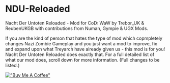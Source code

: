 # NDU-Reloaded
Nacht Der Untoten Reloaded - Mod for CoD: WaW by Trebor_UK & ReubenUKGB with contributions from Numan, Gympie & UGX Mods.

If you are the kind of person that hates the type of mod which copmpletely changes Nazi Zombie Gameplay and you just want a mod to improve, fix and expand upon what Treyarch have already given us - this mod is for you! Nacht Der Untoten Reloaded does exactly that. For a full detailed list of what our mod does, scroll down for more information. (Full changes to be listed.)

[!["Buy Me A Coffee"](https://www.buymeacoffee.com/assets/img/custom_images/orange_img.png)](https://www.buymeacoffee.com/treboruk92)
